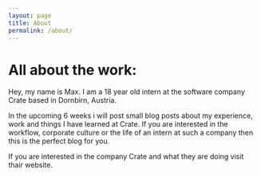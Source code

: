 ```yaml
---
layout: page
title: About
permalink: /about/
---
```


# All about the work:

Hey, my name is Max.
I am a 18 year old intern at the software company Crate based in Dornbirn, Austria.

In the upcoming 6 weeks i will post small blog posts about my experience, work and things I have learned at Crate. If you are interested in the workflow, corporate culture or the life of an intern at such a company then this is the perfect blog for you.

If you are interested in the company Crate and what they are doing visit thair website.
